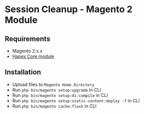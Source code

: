 # Session Cleanup - Magento 2 Module

## Requirements
-   Magento 2.x.x
-   [Hapex Core module](https://github.com/vDeggial/magento2-core)

## Installation
-   Upload files to `Magento Home Directory`
-   Run `php bin/magento setup:upgrade` in CLI
-   Run `php bin/magento setup:di:compile` in CLI
-   Run `php bin/magento setup:static-content:deploy -f` in CLI
-   Run `php bin/magento cache:flush` in CLI
